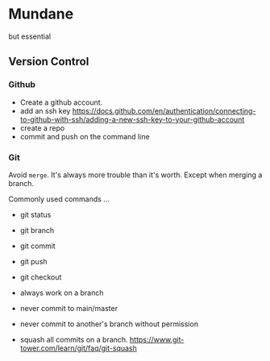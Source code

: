 # Mundane

but essential



## Version Control

### Github

- Create a github account.
- add an ssh key https://docs.github.com/en/authentication/connecting-to-github-with-ssh/adding-a-new-ssh-key-to-your-github-account
- create a repo
- commit and push on the command line


### Git

Avoid `merge`.  It's always more trouble than it's worth.  Except when merging
a branch.

Commonly used commands ...

- git status
- git branch
- git commit
- git push
- git checkout

- always work on a branch
- never commit to main/master
- never commit to another's branch without permission
- squash all commits on a branch. https://www.git-tower.com/learn/git/faq/git-squash



